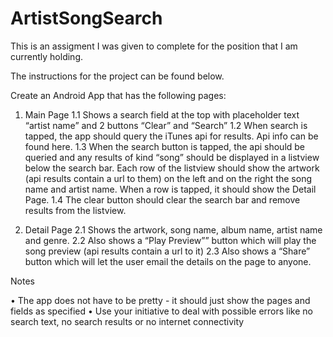 # ArtistSongSearch
This is an assigment I was given to complete for the position that I am currently holding.

The instructions for the project can be found below.

Create an Android App that has the following pages:

1. Main Page
1.1 Shows a search field at the top with placeholder text “artist name” and 2 buttons “Clear” and “Search”
1.2 When search is tapped, the app should query the iTunes api for results. Api info can be found here.
1.3 When the search button is tapped, the api should be queried and any results of kind “song” should be displayed in a listview below the search bar. Each row of the listview should show the artwork (api results contain a url to them) on the left  and on the right the song name and artist name. When a row is tapped, it should show the Detail Page.
1.4 The clear button should clear the search bar and remove results from the listview.

2. Detail Page
2.1 Shows the artwork, song name, album name, artist name and genre.
2.2 Also shows a “Play Preview”” button which will play the song preview (api results contain a url to it)
2.3 Also shows a “Share” button which will let the user email the details on the page to anyone.

Notes

• The app does not have to be pretty - it should just show the pages and fields as specified
• Use your initiative to deal with possible errors like no search text, no search results or no internet connectivity
